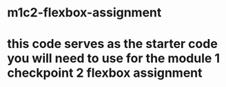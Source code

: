 # m1c2-flexbox-assignment
# this code serves as the starter code you will need to use for the module 1 checkpoint 2 flexbox assignment
